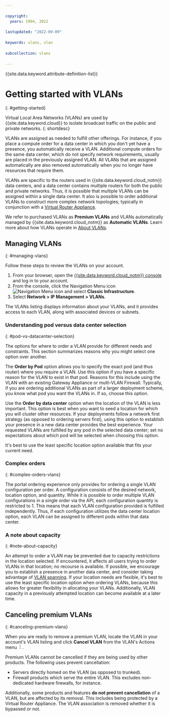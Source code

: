 ```yaml
---

copyright:
  years: 1994, 2022

lastupdated: "2022-09-09"

keywords: vlans, vlan

subcollection: vlans

---
```


{{site.data.keyword.attribute-definition-list}}

# Getting started with VLANs
{: #getting-started}

Virtual Local Area Networks (VLANs) are used by {{site.data.keyword.cloud}} to isolate broadcast traffic on the public and private networks.
{: shortdesc}

VLANs are assigned as needed to fulfill other offerings. For instance, if you place a compute order for a data center in which you don't yet have a presence, you automatically receive a VLAN. Additional compute orders for the same data center, which do not specify network requirements, usually are placed in the previously assigned VLAN. All VLANs that are assigned automatically are also removed automatically when you no longer have resources that require them.

VLANs are specific to the routers used in {{site.data.keyword.cloud_notm}} data centers, and a data center contains multiple routers for both the public and private networks. Thus, it is possible that multiple VLANs can be assigned within a single data center. It also is possible to order additional VLANs to construct more complex network topologies; typically in conjunction with a [Virtual Router Appliance](/docs/virtual-router-appliance?topic=virtual-router-appliance-getting-started-vra).

We refer to purchased VLANs as **Premium VLANs** and VLANs automatically managed by {{site.data.keyword.cloud_notm}} as **Automatic VLANs**. Learn more about how VLANs operate in [About VLANs](/docs/vlans?topic=vlans-about-vlans).


## Managing VLANs
{: #managing-vlans}

Follow these steps to review the VLANs on your account.

1. From your browser, open the [{{site.data.keyword.cloud_notm}} console](/login) and log in to your account.
1. From the console, click the Navigation Menu icon ![Navigation Menu icon](../../icons/icon_hamburger.svg) and select **Classic Infrastructure**.
1. Select **Network > IP Management > VLANs**.

The VLANs listing displays information about your VLANs, and it provides access to each VLAN, along with associated devices or subnets.

### Understanding pod versus data center selection
{: #pod-vs-datacenter-selection}

The options for where to order a VLAN provide for different needs and constraints. This section summarizes reasons why you might select one option over another.

The **Order by Pod** option allows you to specify the exact pod (and thus router) where you require a VLAN. Use this option if you have a specific reason for the VLAN to exist in that pod. Reasons for this include using the VLAN with an existing Gateway Appliance or multi-VLAN Firewall. Typically, if you are ordering additional VLANs as part of a larger deployment scheme, you know what pod you want the VLANs in. If so, choose this option.

Use the **Order by data center** option when the location of the VLAN is less important. This option is best when you want to seed a location for which you will cluster other resources. If your deployments follow a network first strategy (as opposed to ordering servers first), using this option to establish your presence in a new data center provides the best experience. Your requested VLANs are fulfilled by any pod in the selected data center; set no expectations about which pod will be selected when choosing this option.

It's best to use the least specific location option available that fits your current need.

### Complex orders
{: #complex-orders-vlans}

The portal ordering experience only provides for ordering a single VLAN configuration per order. A configuration consists of the desired network, location option, and quantity. While it is possible to order multiple VLAN configurations in a single order via the API, each configuration quantity is restricted to 1. This means that each VLAN configuration provided is fulfilled independently. Thus, if each configuration utilizes the data center location option, each VLAN can be assigned to different pods within that data center.

### A note about capacity
{: #note-about-capacity}

An attempt to order a VLAN may be prevented due to capacity restrictions in the location selected. If encountered, it affects all users trying to order VLANs in that location; no recourse is available. If possible, we encourage you to establish a presence in another data center, and consider taking advantage of [VLAN spanning](/docs/vlans?topic=vlans-vlan-spanning). If your location needs are flexible, it's best to use the least specific location option when ordering VLANs, because this allows for greater flexibility in allocating your VLANs. Additionally, VLAN capacity in a previously attempted location can become available at a later time.

## Canceling premium VLANs
{: #canceling-premium-vlans}

When you are ready to remove a premium VLAN, locate the VLAN in your account's VLAN listing and click **Cancel VLAN** from the VLAN's Actions menu ![Actions menu](/images/overflow.png).

Premium VLANs cannot be cancelled if they are being used by other products. The following uses prevent cancellation:

* Servers directly homed on the VLAN (as opposed to trunked).
* Firewall products which serve the entire VLAN. This excludes non-dedicated hardware firewalls, for instance.

Additionally, some products and features **do not prevent cancellation** of a VLAN, but are affected by its removal. This includes being protected by a Virtual Router Appliance. The VLAN association is removed whether it is bypassed or not.
